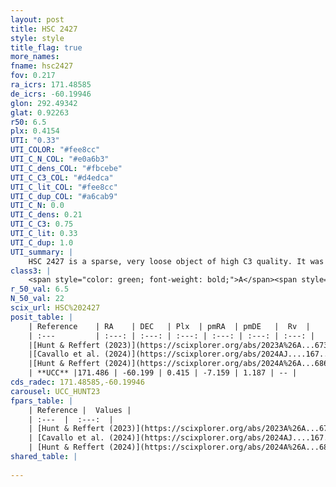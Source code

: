 ```yaml
---
layout: post
title: HSC 2427
style: style
title_flag: true
more_names: 
fname: hsc2427
fov: 0.217
ra_icrs: 171.48585
de_icrs: -60.19946
glon: 292.49342
glat: 0.92263
r50: 6.5
plx: 0.4154
UTI: "0.33"
UTI_COLOR: "#fee8cc"
UTI_C_N_COL: "#e0a6b3"
UTI_C_dens_COL: "#fbcebe"
UTI_C_C3_COL: "#d4edca"
UTI_C_lit_COL: "#fee8cc"
UTI_C_dup_COL: "#a6cab9"
UTI_C_N: 0.0
UTI_C_dens: 0.21
UTI_C_C3: 0.75
UTI_C_lit: 0.33
UTI_C_dup: 1.0
UTI_summary: |
    HSC 2427 is a sparse, very loose object of high C3 quality. It was recently reported in the literature.<br><br><span style="color: #99180f; font-weight: bold;">Warning: </span>contains less than 25 stars with <i>P>0.5</i> estimated.
class3: |
    <span style="color: green; font-weight: bold;">A</span><span style="color: #FFC300; font-weight: bold;">B</span>
r_50_val: 6.5
N_50_val: 22
scix_url: HSC%202427
posit_table: |
    | Reference    | RA    | DEC   | Plx  | pmRA  | pmDE   |  Rv  |
    | :---         | :---: | :---: | :---: | :---: | :---: | :---: |
    |[Hunt & Reffert (2023)](https://scixplorer.org/abs/2023A%26A...673A.114H) | 171.375 | -60.179 | 0.417 | -7.155 | 1.185 | -- |
    |[Cavallo et al. (2024)](https://scixplorer.org/abs/2024AJ....167...12C) | 171.621 | -60.216 | 0.417 | -- | -- | -- |
    |[Hunt & Reffert (2024)](https://scixplorer.org/abs/2024A%26A...686A..42H) | 171.375 | -60.179 | 0.417 | -7.155 | 1.185 | -- |
    | **UCC** |171.486 | -60.199 | 0.415 | -7.159 | 1.187 | -- | 
cds_radec: 171.48585,-60.19946
carousel: UCC_HUNT23
fpars_table: |
    | Reference |  Values |
    | :---  |  :---:  |
    | [Hunt & Reffert (2023)](https://scixplorer.org/abs/2023A%26A...673A.114H) | `AV50=0.649, diffAV50=1.027, MOD50=11.841, logAge50=7.802` |
    | [Cavallo et al. (2024)](https://scixplorer.org/abs/2024AJ....167...12C) | `AV50=1.04, dMod50=11.84, logAge50=7.81, [Fe/H]50=0.19` |
    | [Hunt & Reffert (2024)](https://scixplorer.org/abs/2024A%26A...686A..42H) | `MassJ=97.3378` |
shared_table: |
    
---
```

